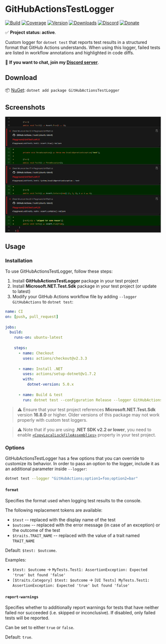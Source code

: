 # GitHubActionsTestLogger

[![Build](https://github.com/Tyrrrz/GitHubActionsTestLogger/workflows/CI/badge.svg?branch=master)](https://github.com/Tyrrrz/GitHubActionsTestLogger/actions)
[![Coverage](https://codecov.io/gh/Tyrrrz/GitHubActionsTestLogger/branch/master/graph/badge.svg)](https://codecov.io/gh/Tyrrrz/GitHubActionsTestLogger)
[![Version](https://img.shields.io/nuget/v/GitHubActionsTestLogger.svg)](https://nuget.org/packages/GitHubActionsTestLogger)
[![Downloads](https://img.shields.io/nuget/dt/GitHubActionsTestLogger.svg)](https://nuget.org/packages/GitHubActionsTestLogger)
[![Discord](https://img.shields.io/discord/869237470565392384?label=discord)](https://discord.gg/2SUWKFnHSm)
[![Donate](https://img.shields.io/badge/donate-$$$-purple.svg)](https://tyrrrz.me/donate)

✅ **Project status: active**.

Custom logger for `dotnet test` that reports test results in a structured format that GitHub Actions understands.
When using this logger, failed tests are listed in workflow annotations and highlighted in code diffs.

💬 **If you want to chat, join my [Discord server](https://discord.gg/2SUWKFnHSm)**.

## Download

📦 [NuGet](https://nuget.org/packages/GitHubActionsTestLogger): `dotnet add package GitHubActionsTestLogger`

## Screenshots

![diff](./.screenshots/diff.png)

## Usage

### Installation

To use GitHubActionsTestLogger, follow these steps:

1. Install **GitHubActionsTestLogger** package in your test project
2. Install **Microsoft.NET.Test.Sdk** package in your test project (or update to latest)
3. Modify your GitHub Actions workflow file by adding `--logger GitHubActions` to `dotnet test`:

```yaml
name: CI
on: [push, pull_request]

jobs:
  build:
    runs-on: ubuntu-latest

    steps:
      - name: Checkout
        uses: actions/checkout@v2.3.3

      - name: Install .NET
        uses: actions/setup-dotnet@v1.7.2
        with:
          dotnet-version: 5.0.x

      - name: Build & test
        run: dotnet test --configuration Release --logger GitHubActions
```

> ⚠️ Ensure that your test project references **Microsoft.NET.Test.Sdk** version **16.8.0** or higher.
Older versions of this package may not work properly with custom test loggers.

> ⚠️ Note that if you are using **.NET SDK v2.2 or lower**, you need to enable [`<CopyLocalLockFileAssemblies>`](https://github.com/Tyrrrz/GitHubActionsTestLogger/issues/5#issuecomment-648431667) property in your test project.

### Options

GitHubActionsTestLogger has a few options that you can override to customize its behavior.
In order to pass an option to the logger, include it as an additional parameter inside `--logger`:

```sh
dotnet test --logger "GitHubActions;option1=foo;option2=bar"
```

#### `format`

Specifies the format used when logging test results to the console.

The following replacement tokens are available:

- `$test` -- replaced with the display name of the test
- `$outcome` -- replaced with the error message (in case of an exception) or the outcome of the test
- `$traits.TRAIT_NAME` -- replaced with the value of a trait named `TRAIT_NAME`

Default: `$test: $outcome`.

Examples:

- `$test: $outcome` -> `MyTests.Test1: AssertionException: Expected 'true' but found 'false'`
- `[$traits.Category] $test: $outcome` -> `[UI Tests] MyTests.Test1: AssertionException: Expected 'true' but found 'false'`

#### `report-warnings`

Specifies whether to additionally report warnings for tests that have neither failed nor succeeded (i.e. skipped or inconclusive).
If disabled, only failed tests will be reported.

Can be set to either `true` or `false`.

Default: `true`.

